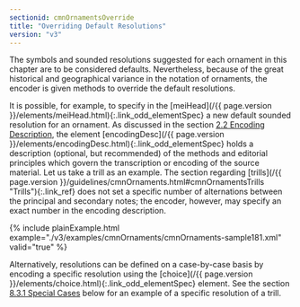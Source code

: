 ```yaml
---
sectionid: cmnOrnamentsOverride
title: "Overriding Default Resolutions"
version: "v3"
---
```




The symbols and sounded resolutions suggested for each ornament in this chapter are
to be
considered defaults. Nevertheless, because of the great historical and geographical
variance
in the notation of ornaments, the encoder is given methods to override the default
resolutions.

It is possible, for example, to specify in the [meiHead](/{{ page.version }}/elements/meiHead.html){:.link_odd_elementSpec} a new default
sounded resolution for an ornament. As discussed in the section <a class="link_ptr" title="Encoding Description" href="/{{ page.version }}/guidelines/header.html#headerEncodingDescription">2.2 Encoding Description</a>, the element [encodingDesc](/{{ page.version }}/elements/encodingDesc.html){:.link_odd_elementSpec}
holds a description (optional, but recommended) of the methods and editorial principles
which govern the transcription or encoding of the source material. Let us take a trill
as an
example. The section regarding [trills](/{{ page.version }}/guidelines/cmnOrnaments.html#cmnOrnamentsTrills "Trills"){:.link_ref} does not set a
specific number of alternations between the principal and secondary notes; the encoder,
however, may specify an exact number in the encoding description.

{% include plainExample.html example="./v3/examples/cmnOrnaments/cmnOrnaments-sample181.xml" valid="true" %}


Alternatively, resolutions can be defined on a case-by-case basis by encoding a specific
resolution using the [choice](/{{ page.version }}/elements/choice.html){:.link_odd_elementSpec} element. See the section 
<a class="link_ptr" title="Special Cases" href="/{{ page.version }}/guidelines/cmnOrnaments.html#cmnOrnamentsTrillsSpecial">8.3.1 Special Cases</a> below for an example of a specific resolution of a
trill.

